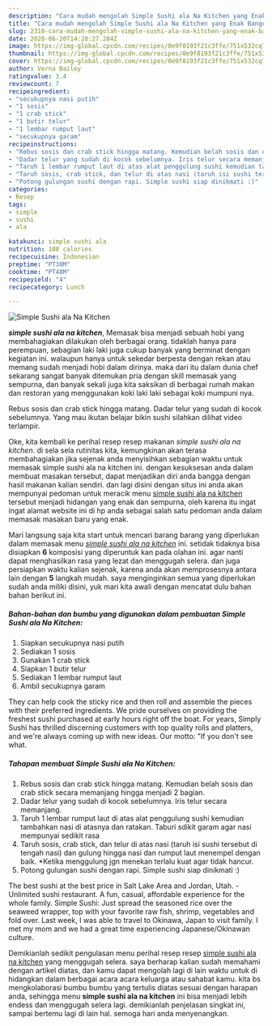 ```yaml
---
description: "Cara mudah mengolah Simple Sushi ala Na Kitchen yang Enak Banget"
title: "Cara mudah mengolah Simple Sushi ala Na Kitchen yang Enak Banget"
slug: 2310-cara-mudah-mengolah-simple-sushi-ala-na-kitchen-yang-enak-banget
date: 2020-06-20T14:28:27.284Z
image: https://img-global.cpcdn.com/recipes/0e9f8193f21c3ffe/751x532cq70/simple-sushi-ala-na-kitchen-foto-resep-utama.jpg
thumbnail: https://img-global.cpcdn.com/recipes/0e9f8193f21c3ffe/751x532cq70/simple-sushi-ala-na-kitchen-foto-resep-utama.jpg
cover: https://img-global.cpcdn.com/recipes/0e9f8193f21c3ffe/751x532cq70/simple-sushi-ala-na-kitchen-foto-resep-utama.jpg
author: Verna Bailey
ratingvalue: 3.4
reviewcount: 7
recipeingredient:
- "secukupnya nasi putih"
- "1 sosis"
- "1 crab stick"
- "1 butir telur"
- "1 lembar rumput laut"
- "secukupnya garam"
recipeinstructions:
- "Rebus sosis dan crab stick hingga matang. Kemudian belah sosis dan crab stick secara memanjang hingga menjadi 2 bagian."
- "Dadar telur yang sudah di kocok sebelumnya. Iris telur secara memanjang."
- "Taruh 1 lembar rumput laut di atas alat penggulung sushi kemudian tambahkan nasi di atasnya dan ratakan. Taburi sdikit garam agar nasi mempunyai sedikit rasa"
- "Taruh sosis, crab stick, dan telur di atas nasi (taruh isi sushi tersebut di tengah nasi) dan gulung hingga nasi dan rumput laut menempel dengan baik. *Ketika menggulung jgn menekan terlalu kuat agar tidak hancur."
- "Potong gulungan sushi dengan rapi. Simple sushi siap dinikmati :)"
categories:
- Resep
tags:
- simple
- sushi
- ala

katakunci: simple sushi ala 
nutrition: 188 calories
recipecuisine: Indonesian
preptime: "PT30M"
cooktime: "PT48M"
recipeyield: "4"
recipecategory: Lunch

---
```



![Simple Sushi ala Na Kitchen](https://img-global.cpcdn.com/recipes/0e9f8193f21c3ffe/751x532cq70/simple-sushi-ala-na-kitchen-foto-resep-utama.jpg)

<b><i>simple sushi ala na kitchen</i></b>, Memasak bisa menjadi sebuah hobi yang membahagiakan dilakukan oleh berbagai orang. tidaklah hanya para perempuan, sebagian laki laki juga cukup banyak yang berminat dengan kegiatan ini. walaupun hanya untuk sekedar berpesta dengan rekan atau memang sudah menjadi hobi dalam dirinya. maka dari itu dalam dunia chef sekarang sangat banyak ditemukan pria dengan skill memasak yang sempurna, dan banyak sekali juga kita saksikan di berbagai rumah makan dan restoran yang menggunakan koki laki laki sebagai koki mumpuni nya.

Rebus sosis dan crab stick hingga matang. Dadar telur yang sudah di kocok sebelumnya. Yang mau ikutan belajar bikin sushi silahkan dilihat video terlampir.

Oke, kita kembali ke perihal resep resep makanan <i>simple sushi ala na kitchen</i>. di sela sela rutinitas kita, kemungkinan akan terasa membahagiakan jika sejenak anda menyisihkan sebagian waktu untuk memasak simple sushi ala na kitchen ini. dengan kesuksesan anda dalam membuat masakan tersebut, dapat menjadikan diri anda bangga dengan hasil makanan kalian sendiri. dan lagi disini dengan situs ini anda akan mempunyai pedoman untuk meracik menu <u>simple sushi ala na kitchen</u> tersebut menjadi hidangan yang enak dan sempurna, oleh karena itu ingat ingat alamat website ini di hp anda sebagai salah satu pedoman anda dalam memasak masakan baru yang enak.


Mari langsung saja kita start untuk mencari barang barang yang diperlukan dalam memasak menu <u><i>simple sushi ala na kitchen</i></u> ini. setidak tidaknya bisa disiapkan <b>6</b> komposisi yang diperuntuk kan pada olahan ini. agar nanti dapat menghasilkan rasa yang lezat dan menggugah selera. dan juga persiapkan waktu kalian sejenak, karena anda akan memprosesnya antara lain dengan <b>5</b> langkah mudah. saya menginginkan semua yang diperlukan sudah anda miliki disini, yuk mari kita awali dengan mencatat dulu bahan bahan berikut ini.

<!--inarticleads1-->

##### Bahan-bahan dan bumbu yang digunakan dalam pembuatan Simple Sushi ala Na Kitchen:

1. Siapkan secukupnya nasi putih
1. Sediakan 1 sosis
1. Gunakan 1 crab stick
1. Siapkan 1 butir telur
1. Sediakan 1 lembar rumput laut
1. Ambil secukupnya garam


They can help cook the sticky rice and then roll and assemble the pieces with their preferred ingredients. We pride ourselves on providing the freshest sushi purchased at early hours right off the boat. For years, Simply Sushi has thrilled discerning customers with top quality rolls and platters, and we&#39;re always coming up with new ideas. Our motto: &#34;If you don&#39;t see what. 

<!--inarticleads2-->

##### Tahapan membuat Simple Sushi ala Na Kitchen:

1. Rebus sosis dan crab stick hingga matang. Kemudian belah sosis dan crab stick secara memanjang hingga menjadi 2 bagian.
1. Dadar telur yang sudah di kocok sebelumnya. Iris telur secara memanjang.
1. Taruh 1 lembar rumput laut di atas alat penggulung sushi kemudian tambahkan nasi di atasnya dan ratakan. Taburi sdikit garam agar nasi mempunyai sedikit rasa
1. Taruh sosis, crab stick, dan telur di atas nasi (taruh isi sushi tersebut di tengah nasi) dan gulung hingga nasi dan rumput laut menempel dengan baik. *Ketika menggulung jgn menekan terlalu kuat agar tidak hancur.
1. Potong gulungan sushi dengan rapi. Simple sushi siap dinikmati :)


The best sushi at the best price in Salt Lake Area and Jordan, Utah. - Unlimited sushi restaurant. A fun, casual, affordable experience for the whole family. Simple Sushi: Just spread the seasoned rice over the seaweed wrapper, top with your favorite raw fish, shrimp, vegetables and fold over. Last week, I was able to travel to Okinawa, Japan to visit family. I met my mom and we had a great time experiencing Japanese/Okinawan culture. 

Demikianlah sedikit pengulasan menu perihal resep resep <u>simple sushi ala na kitchen</u> yang menggugah selera. saya berharap kalian sudah memahami dengan artikel diatas, dan kamu dapat mengolah lagi di lain waktu untuk di hidangkan dalam berbagai acara acara keluarga atau sahabat kamu. kita bs mengkolaborasi bumbu bumbu yang tertulis diatas sesuai dengan harapan anda, sehingga menu <b>simple sushi ala na kitchen</b> ini bisa menjadi lebih endess dan menggugah selera lagi. demikianlah penjelasan singkat ini, sampai bertemu lagi di lain hal. semoga hari anda menyenangkan.
